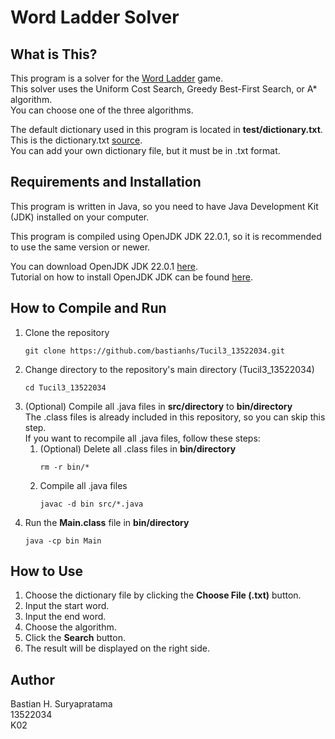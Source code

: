 # Word Ladder Solver

## What is This?
This program is a solver for the [Word Ladder](https://en.wikipedia.org/wiki/Word_ladder) game.  
This solver uses the Uniform Cost Search, Greedy Best-First Search, or A* algorithm.  
You can choose one of the three algorithms.

The default dictionary used in this program is located in **test/dictionary.txt**.  
This is the dictionary.txt [source](https://docs.oracle.com/javase/tutorial/collections/interfaces/examples/dictionary.txt).  
You can add your own dictionary file, but it must be in .txt format.

## Requirements and Installation
This program is written in Java, so you need to have Java Development Kit (JDK) installed on your computer.  

This program is compiled using OpenJDK JDK 22.0.1, so it is recommended to use the same version or newer.

You can download OpenJDK JDK 22.0.1 [here](https://jdk.java.net/22/).  
Tutorial on how to install OpenJDK JDK can be found [here](https://www.freecodecamp.org/news/install-openjdk-free-java-multi-os-guide/).

## How to Compile and Run
1. Clone the repository
   ```
   git clone https://github.com/bastianhs/Tucil3_13522034.git
   ```
2. Change directory to the repository's main directory (Tucil3_13522034)
   ```
   cd Tucil3_13522034
   ```
3. (Optional) Compile all .java files in **src/directory** to **bin/directory**  
   The .class files is already included in this repository, so you can skip this step.  
   If you want to recompile all .java files, follow these steps:  
   1. (Optional) Delete all .class files in **bin/directory**
      ```
      rm -r bin/*
      ```
   2. Compile all .java files
      ```
      javac -d bin src/*.java
      ```
4. Run the **Main.class** file in **bin/directory**
   ```
   java -cp bin Main
   ```

## How to Use
1. Choose the dictionary file by clicking the **Choose File (.txt)** button.
2. Input the start word.
3. Input the end word.
4. Choose the algorithm.
5. Click the **Search** button.
6. The result will be displayed on the right side.

## Author
Bastian H. Suryapratama  
13522034  
K02
